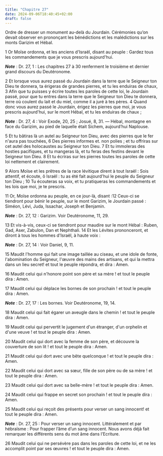 ```yaml
---
title: "Chapitre 27"
date: 2024-09-06T18:40:45+02:00
draft: false
---
```



Ordre de dresser un monument au-delà du Jourdain.
Cérémonies qu’on devait observer en prononçant les bénédictions et les malédictions sur les monts Garizim et Hébal.


1 Or Moïse ordonna, et les anciens d'Israël, disant au peuple : Gardez tous les commandements que je vous prescris aujourd'hui.

***Note*** :  Dr. 27, 1 : Les chapitres 27 à 30 renferment le troisième et dernier grand discours du Deutéronome.


2 Et lorsque vous aurez passé du Jourdain dans la terre que le Seigneur ton Dieu te donnera, ta érigeras de grandes pierres, et tu les enduiras de chaux, 3 Afin que tu puisses y écrire toutes les paroles de cette loi, le Jourdain passé, pour que tu entres dans la terre que le Seigneur ton Dieu te donnera, terre où coulent du lait et du miel, comme il a juré à tes pères. 4 Quand donc vous aurez passé le Jourdain, érigez les pierres que moi, je vous prescris aujourd'hui, sur le mont Hébal, et tu les enduiras de chaux ;

***Note*** :  Dr. 27, 4 : Voir Exode, 20, 25 ; Josué, 8, 31. ― Hébal, montagne en face du Garizim, au pied de laquelle était Sichem, aujourd’hui Naplouse.

5 Et tu bâtiras là un autel au Seigneur ton Dieu, avec des pierres que le fer n'aura pas touchées, 6 Des pierres informes et. non polies ; et tu offriras sur cet autel des holocaustes au Seigneur ton Dieu. 7 Et tu immoleras des hosties pacifiques, et tu mangeras là, et tu feras des festins devant le Seigneur ton Dieu. 8 Et tu écriras sur les pierres toutes les paroles de cette loi nettement et clairement.


9 Alors Moïse et les prêtres de la race lévitique dirent à tout Israël : Sois attentif, et écoute, ô Israël : tu as été fait aujourd'hui le peuple du Seigneur ton Dieu ; 10 Tu écouteras sa voix, et tu pratiqueras les commandements et les lois que moi, je te prescris.


11 Or, Moïse ordonna au peuple, en ce jour-là, disant :12 Ceux-ci se tiendront pour bénir le peuple, sur le mont Garizim, le Jourdain passé : Siméon, Lévi, Juda, Issachar, Joseph et Benjamin.

***Note*** :  Dr. 27, 12 : Garizim. Voir Deutéronome, 11, 29.

13 Et vis-à-vis, ceux-ci se tiendront pour maudire sur le mont Hébal : Ruben, Gad, Aser, Zabulon, Dan et Nephthali. 14 Et les Lévites prononceront, et diront à tous les hommes d'Israël, à haute voix :

***Note*** :  Dr. 27, 14 : Voir Daniel, 9, 11.


15 Maudit l'homme qui fait une image taillée au ciseau, et une idole de fonte, l'abomination du Seigneur, l'œuvre des mains des artisans, et qui la mettra dans un lieu secret! et tout le peuple répondra, et dira : Amen.


16 Maudit celui qui n'honore point son père et sa mère ! et tout le peuple dira : Amen.


17 Maudit celui qui déplace les bornes de son prochain ! et tout le peuple dira : Amen.

***Note*** :  Dr. 27, 17 : Les bornes. Voir Deutéronome, 19, 14.


18 Maudit celui qui fait égarer un aveugle dans le chemin ! et tout le peuple dira : Amen.


19 Maudit celui qui pervertit le jugement d'un étranger, d'un orphelin et d'une veuve ! et tout le peuple dira : Amen.


20 Maudit celui qui dort avec la femme de son père, et découvre la couverture de son lit ! et tout le peuple dira : Amen.


21 Maudit celui qui dort avec une bête quelconque ! et tout le peuple dira : Amen.


22 Maudit celui qui dort avec sa sœur, fille de son père ou de sa mère ! et tout le peuple dira : Amen.


23 Maudit celui qui dort avec sa belle-mère ! et tout le peuple dira : Amen.


24 Maudit celui qui frappe en secret son prochain ! et tout le peuple dira : Amen.


25 Maudit celui qui reçoit des présents pour verser un sang innocent! et tout le peuple dira : Amen.

***Note*** :  Dr. 27, 25 : Pour verser un sang innocent. Littéralement et par hébraïsme : Pour frapper l’âme d’un sang innocent. Nous avons déjà fait remarquer les différents sens du mot âme dans l’Ecriture.


26 Maudit celui qui ne persévère pas dans les paroles de cette loi, et ne les accomplit point par ses œuvres ! et tout le peuple dira : Amen.

